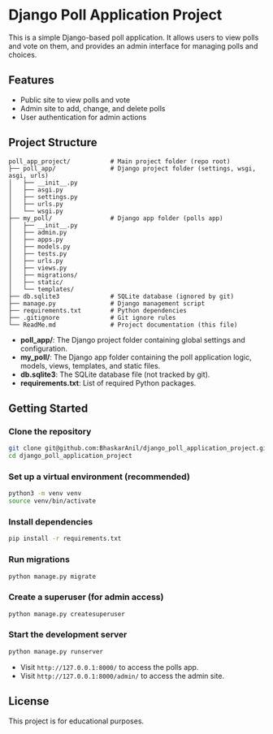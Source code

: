 # Django Poll Application Project

This is a simple Django-based poll application. It allows users to view polls and vote on them, and provides an admin interface for managing polls and choices.

## Features

- Public site to view polls and vote
- Admin site to add, change, and delete polls
- User authentication for admin actions

## Project Structure

```text
poll_app_project/           # Main project folder (repo root)
├── poll_app/               # Django project folder (settings, wsgi, asgi, urls)
│   ├── __init__.py
│   ├── asgi.py
│   ├── settings.py
│   ├── urls.py
│   └── wsgi.py
├── my_poll/                # Django app folder (polls app)
│   ├── __init__.py
│   ├── admin.py
│   ├── apps.py
│   ├── models.py
│   ├── tests.py
│   ├── urls.py
│   ├── views.py
│   ├── migrations/
│   ├── static/
│   └── templates/
├── db.sqlite3              # SQLite database (ignored by git)
├── manage.py               # Django management script
├── requirements.txt        # Python dependencies
├── .gitignore              # Git ignore rules
└── ReadMe.md               # Project documentation (this file)
```

- **poll_app/**: The Django project folder containing global settings and configuration.
- **my_poll/**: The Django app folder containing the poll application logic, models, views, templates, and static files.
- **db.sqlite3**: The SQLite database file (not tracked by git).
- **requirements.txt**: List of required Python packages.

## Getting Started

### Clone the repository

```bash
git clone git@github.com:BhaskarAnil/django_poll_application_project.git
cd django_poll_application_project
```

### Set up a virtual environment (recommended)

```bash
python3 -m venv venv
source venv/bin/activate
```

### Install dependencies

```bash
pip install -r requirements.txt
```

### Run migrations

```bash
python manage.py migrate
```

### Create a superuser (for admin access)

```bash
python manage.py createsuperuser
```

### Start the development server

```bash
python manage.py runserver
```

- Visit `http://127.0.0.1:8000/` to access the polls app.
- Visit `http://127.0.0.1:8000/admin/` to access the admin site.

## License

This project is for educational purposes.
